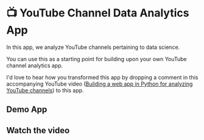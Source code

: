 # 📺 YouTube Channel Data Analytics App

In this app, we analyze YouTube channels pertaining to data science.

You can use this as a starting point for building upon your own YouTube channel analytics app.

I'd love to hear how you transformed this app by dropping a comment in this accompanying YouTube video ([Building a web app in Python for analyzing YouTube channels](https://youtu.be/gAX5wYvyQiM)) to this app.

## Demo App

<!-- [![Streamlit App](https://static.streamlit.io/badges/streamlit_badge_black_white.svg)](https://youtube-data-channels.streamlit.app/) -->

## Watch the video

<!-- <a href="https://youtu.be/gAX5wYvyQiM"><img src="https://img.youtube.com/vi/gAX5wYvyQiM/maxresdefault.jpg" alt="Building a web app in Python for analyzing YouTube channels" title="Building a web app in Python for analyzing YouTube channels" width="450"/></a> -->